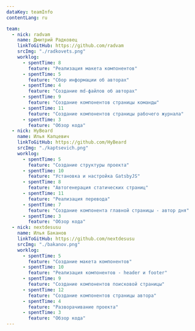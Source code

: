 ```yaml
---
dataKey: teamInfo
contentLang: ru

team:
  - nick: radvam
    name: Дмитрий Радковец
    linkToGitHub: https://github.com/radvam
    srcImg: "./radkovets.png"
    worklog:
      - spentTime: 8
        feature: "Реализация макета компонентов"
      - spentTime: 5
        feature: "Сбор информации об авторах"
      - spentTime: 4
        feature: "Создание md-файлов об авторах"
      - spentTime: 9
        feature: "Создание компонентов страницы команды"
      - spentTime: 11
        feature: "Создание компонентов страницы рабочего журнала"
      - spentTime: 3
        feature: "Обзор кода"
  - nick: HyBeard
    name: Илья Капцевич
    linkToGitHub: https://github.com/HyBeard
    srcImg: "./kaptsevich.png"
    worklog:
      - spentTime: 5
        feature: "Создание структуры проекта"
      - spentTime: 10
        feature: "Установка и настройка GatsbyJS"
      - spentTime: 8
        feature: "Автогенерация статических страниц"
      - spentTime: 11
        feature: "Реализация перевода"
      - spentTime: 7
        feature: "Создание компонента главной страницы - автор дня"
      - spentTime: 3
        feature: "Обзор кода"
  - nick: nextdesusu
    name: Илья Баканов
    linkToGitHub: https://github.com/nextdesusu
    srcImg: "./bakanov.png"
    worklog:
      - spentTime: 5
        feature: "Создание макета компонентов"
      - spentTime: 10
        feature: "Реализация компонентов - header и footer"
      - spentTime: 9
        feature: "Создание компонентов поисковой страницы"
      - spentTime: 12
        feature: "Создание компонентов страницы автора"
      - spentTime: 4
        feature: "Разворачивание проекта"
      - spentTime: 3
        feature: "Обзор кода"
---
```

